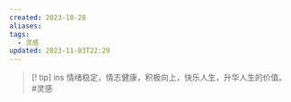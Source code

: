 ```yaml
---
created: 2023-10-28
aliases: 
tags:
  - 灵感
updated: 2023-11-03T22:29
---
```




> [! tip] ins
>情绪稳定，情志健康，积极向上，快乐人生，升华人生的价值。
#灵感
